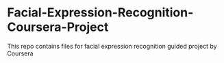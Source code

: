 # Facial-Expression-Recognition-Coursera-Project
This repo contains files for facial expression recognition guided project by Coursera
